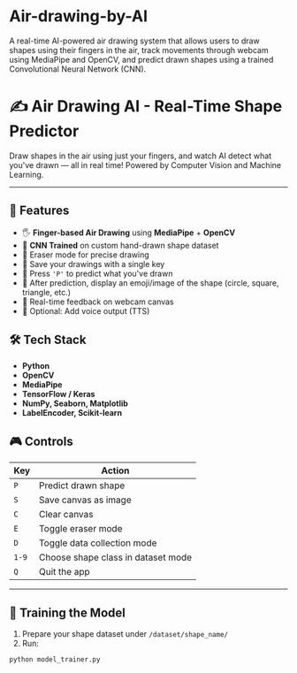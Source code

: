 # Air-drawing-by-AI
A real-time AI-powered air drawing system that allows users to draw shapes using their fingers in the air, track movements through webcam using MediaPipe and OpenCV, and predict drawn shapes using a trained Convolutional Neural Network (CNN). 
# ✍️ Air Drawing AI - Real-Time Shape Predictor

Draw shapes in the air using just your fingers, and watch AI detect what you've drawn — all in real time! Powered by Computer Vision and Machine Learning.

---

## 📌 Features

- 🖐️ **Finger-based Air Drawing** using **MediaPipe** + **OpenCV**
- 🧠 **CNN Trained** on custom hand-drawn shape dataset
- 🧽 Eraser mode for precise drawing
- 💾 Save your drawings with a single key
- 🧠 Press `'P'` to predict what you've drawn
- 🌈 After prediction, display an emoji/image of the shape (circle, square, triangle, etc.)
- 🎯 Real-time feedback on webcam canvas
- 💬 Optional: Add voice output (TTS)


## 🛠️ Tech Stack

- **Python**
- **OpenCV**
- **MediaPipe**
- **TensorFlow / Keras**
- **NumPy, Seaborn, Matplotlib**
- **LabelEncoder, Scikit-learn**



## 🎮 Controls

| Key | Action |
|-----|--------|
| `P` | Predict drawn shape |
| `S` | Save canvas as image |
| `C` | Clear canvas |
| `E` | Toggle eraser mode |
| `D` | Toggle data collection mode |
| `1-9` | Choose shape class in dataset mode |
| `Q` | Quit the app |

---

## 🧪 Training the Model

1. Prepare your shape dataset under `/dataset/shape_name/`
2. Run:
```bash
python model_trainer.py




